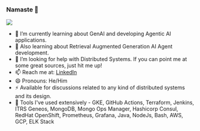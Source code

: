 ### Namaste 🙏

![](https://komarev.com/ghpvc/?username=drigio&style=flat-square)

<!--
**drigio/drigio** is a ✨ _special_ ✨ repository because its `README.md` (this file) appears on your GitHub profile.

Here are some ideas to get you started:

- 🔭 I’m currently working on ...
- 🌱 I’m currently learning ...
- 👯 I’m looking to collaborate on ...
- 🤔 I’m looking for help with ...
- 💬 Ask me about ...
- 📫 How to reach me: ...
- 😄 Pronouns: ...
- ⚡ Fun fact: ...
-->

- 🌱 I’m currently learning about GenAI and developing Agentic AI applications.
- 🙈 Also learning about Retrieval Augmented Generation AI Agent development.
- 🤔 I’m looking for help with Distributed Systems. If you can point me at some great sources, just hit me up!
- 📫 Reach me at: [LinkedIn](https://www.linkedin.com/in/gaurav-kondhare/) 
- 😄 Pronouns: He/Him
- ⚡ Available for discussions related to any kind of distributed systems and its design.
- 🚀 Tools I've used extensively - GKE, GitHub Actions, Terraform, Jenkins, ITRS Geneos, MongoDB, Mongo Ops Manager, Hashicorp Consul, RedHat OpenShift, Prometheus, Grafana, Java, NodeJs, Bash, AWS, GCP, ELK Stack

